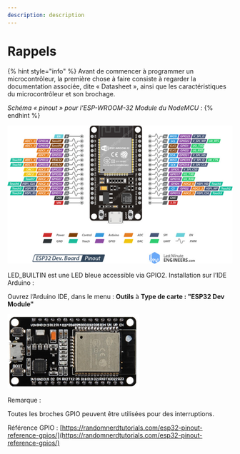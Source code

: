```yaml
---
description: description
---
```


# Rappels



{% hint style="info" %}
Avant de commencer à programmer un microcontrôleur, la première chose à faire consiste à regarder la documentation associée, dite « Datasheet », ainsi que les caractéristiques du microcontrôleur et son brochage.

_Schéma « pinout » pour l’ESP-WROOM-32 Module du NodeMCU :_
{% endhint %}

![](<.gitbook/assets/image (11).png>)

LED\_BUILTIN est une LED bleue accessible via GPIO2. Installation sur l’IDE Arduino :

Ouvrez l’Arduino IDE, dans le menu : **Outils** à **Type de carte : "ESP32 Dev Module"**

![](<.gitbook/assets/image (10).png>)

Remarque :

Toutes les broches GPIO peuvent être utilisées pour des interruptions.

Référence GPIO : [https://randomnerdtutorials.com/esp32-pinout-reference-gpios/](https://randomnerdtutorials.com/esp32-pinout-reference-gpios/)
